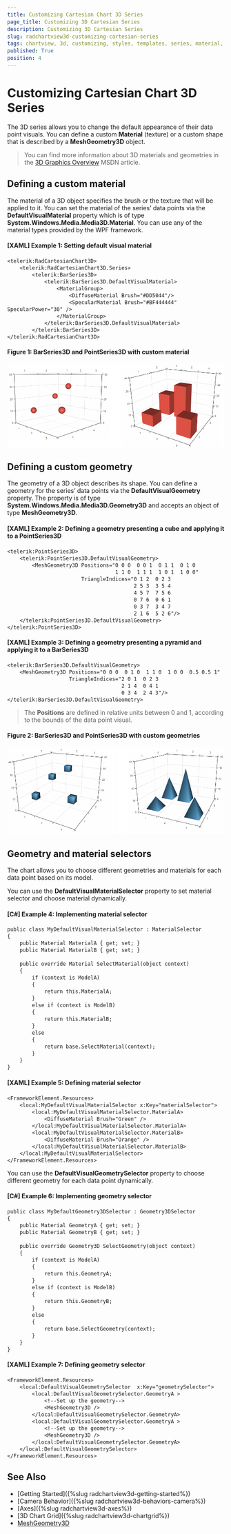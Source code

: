 ```yaml
---
title: Customizing Cartesian Chart 3D Series
page_title: Customizing 3D Cartesian Series
description: Customizing 3D Cartesian Series
slug: radchartview3d-customizing-cartesian-series
tags: chartview, 3d, customizing, styles, templates, series, material, geometry, defaultvisualmaterial, defaultvisualgeometry
published: True
position: 4
---
```


# Customizing Cartesian Chart 3D Series

The 3D series allows you to change the default appearance of their data point visuals. You can define a custom __Material__ (texture) or a custom shape that is described by a __MeshGeometry3D__ object.

>You can find more information about 3D materials and geometries in the [3D Graphics Overview](https://msdn.microsoft.com/en-us/library/ms747437(v=vs.110).aspx) MSDN article.

## Defining a custom material 

The material of a 3D object specifies the brush or the texture that will be applied to it. You can set the material of the series’ data points via the __DefaultVisualMaterial__ property which is of type __System.Windows.Media.Media3D.Material__. You can use any of the material types provided by the WPF framework. 

#### __[XAML] Example 1: Setting default visual material__
	<telerik:RadCartesianChart3D>          
		<telerik:RadCartesianChart3D.Series>
			<telerik:BarSeries3D>
				<telerik:BarSeries3D.DefaultVisualMaterial>
					<MaterialGroup>
						<DiffuseMaterial Brush="#DD5044"/>
						<SpecularMaterial Brush="#BF444444" SpecularPower="30" />
					</MaterialGroup>
				</telerik:BarSeries3D.DefaultVisualMaterial>
			</telerik:BarSeries3D>
	</telerik:RadCartesianChart3D>

#### __Figure 1: BarSeries3D and PointSeries3D with custom material__
![](images/radchartview-3d-cutomizing-cartesian-series-0.png)

## Defining a custom geometry

The geometry of a 3D object describes its shape. You can define a geometry for the series’ data points via the __DefaultVisualGeometry__ property. The property is of type __System.Windows.Media.Media3D.Geometry3D__ and accepts an object of type __MeshGeometry3D__.

#### __[XAML] Example 2: Defining a geometry presenting a cube and applying it to a PointSeries3D__
	<telerik:PointSeries3D>                    
		<telerik:PointSeries3D.DefaultVisualGeometry>                       
			<MeshGeometry3D Positions="0 0 0  0 0 1  0 1 1  0 1 0 
									   1 1 0  1 1 1  1 0 1  1 0 0"						
							TriangleIndices="0 1 2  0 2 3  
											 2 5 3  3 5 4  
											 4 5 7  7 5 6  
											 0 7 6  0 6 1  
											 0 3 7  3 4 7
											 2 1 6  5 2 6"/>
		</telerik:PointSeries3D.DefaultVisualGeometry> 
	</telerik:PointSeries3D> 

#### __[XAML] Example 3: Defining a geometry presenting a pyramid and applying it to a BarSeries3D__
	<telerik:BarSeries3D.DefaultVisualGeometry>                      
		<MeshGeometry3D Positions="0 0 0  0 1 0  1 1 0  1 0 0  0.5 0.5 1"
						TriangleIndices="2 0 1  0 2 3
										 2 1 4  0 4 1  
										 0 3 4  2 4 3"/>
	</telerik:BarSeries3D.DefaultVisualGeometry>
	
> The __Positions__ are defined in relative units between 0 and 1, according to the bounds of the data point visual.

#### __Figure 2: BarSeries3D and PointSeries3D with custom geometries__
![](images/radchartview-3d-cutomizing-cartesian-series-1.png)
	
## Geometry and material selectors

The chart allows you to choose different geometries and materials for each data point based on its model.

You can use the __DefaultVisualMaterialSelector__ property to set material selector and choose material dynamically.

#### __[C#] Example 4: Implementing material selector__
	public class MyDefaultVisualMaterialSelector : MaterialSelector
	{
		public Material MaterialA { get; set; }
		public Material MaterialB { get; set; }

		public override Material SelectMaterial(object context)
		{
			if (context is ModelA)
			{
				return this.MaterialA;
			}
			else if (context is ModelB)
			{
				return this.MaterialB;
			}
			else
			{
				return base.SelectMaterial(context);
			}
		}
	}

#### __[XAML] Example 5: Defining material selector__	
	<FrameworkElement.Resources>
        <local:MyDefaultVisualMaterialSelector x:Key="materialSelector">
            <local:MyDefaultVisualMaterialSelector.MaterialA>
                <DiffuseMaterial Brush="Green" />
            </local:MyDefaultVisualMaterialSelector.MaterialA>
            <local:MyDefaultVisualMaterialSelector.MaterialB>
                <DiffuseMaterial Brush="Orange" />
            </local:MyDefaultVisualMaterialSelector.MaterialB>
        </local:MyDefaultVisualMaterialSelector>
    </FrameworkElement.Resources>

You can use the __DefaultVisualGeometrySelector__ property to choose different geometry for each data point dynamically.	

#### __[C#] Example 6: Implementing geometry selector__
	public class MyDefaultGeometry3DSelector : Geometry3DSelector
    {
        public Material GeometryA { get; set; }
        public Material GeometryB { get; set; }

        public override Geometry3D SelectGeometry(object context)
        {			
            if (context is ModelA)
            {
                return this.GeometryA;
            }
            else if (context is ModelB)
            {
                return this.GeometryB;
            }
            else
            {
                return base.SelectGeometry(context);
            }
        }
	}

#### __[XAML] Example 7: Defining geometry selector__	
	<FrameworkElement.Resources>
		<local:DefaultVisualGeometrySelector  x:Key="geometrySelector">
			<local:DefaultVisualGeometrySelector.GeometryA >
				<!--Set up the geometry-->
				<MeshGeometry3D />
			</local:DefaultVisualGeometrySelector.GeometryA>
			<local:DefaultVisualGeometrySelector.GeometryA >
				<!--Set up the geometry-->
				<MeshGeometry3D />
			</local:DefaultVisualGeometrySelector.GeometryA>
		</local:DefaultVisualGeometrySelector>
	</FrameworkElement.Resources>
	
## See Also

* [Getting Started]({%slug radchartview3d-getting-started%})
* [Camera Behavior]({%slug radchartview3d-behaviors-camera%})
* [Axes]({%slug radchartview3d-axes%})
* [3D Chart Grid]({%slug radchartview3d-chartgrid%})
* [MeshGeometry3D](https://msdn.microsoft.com/en-us/library/system.windows.media.media3d.meshgeometry3d(v=vs.110).aspx)